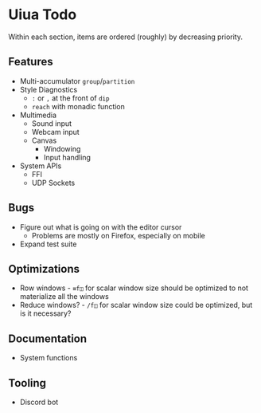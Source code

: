 # Uiua Todo
Within each section, items are ordered (roughly) by decreasing priority.

## Features
- Multi-accumulator `group`/`partition`
- Style Diagnostics
  - `:` or `,` at the front of `dip`
  - `reach` with monadic function
- Multimedia
  - Sound input
  - Webcam input
  - Canvas
    - Windowing
    - Input handling
- System APIs
  - FFI
  - UDP Sockets

## Bugs
- Figure out what is going on with the editor cursor
  - Problems are mostly on Firefox, especially on mobile
- Expand test suite

## Optimizations
- Row windows - `≡f◫` for scalar window size should be optimized to not materialize all the windows
- Reduce windows? - `/f◫` for scalar window size could be optimized, but is it necessary?

## Documentation
- System functions

## Tooling
- Discord bot
